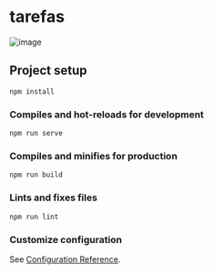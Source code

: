 # tarefas

![image](https://user-images.githubusercontent.com/60578173/149013179-8625a616-f8ed-48e3-978f-4adc2a36d235.png)


## Project setup
```
npm install
```

### Compiles and hot-reloads for development
```
npm run serve
```

### Compiles and minifies for production
```
npm run build
```

### Lints and fixes files
```
npm run lint
```

### Customize configuration
See [Configuration Reference](https://cli.vuejs.org/config/).
